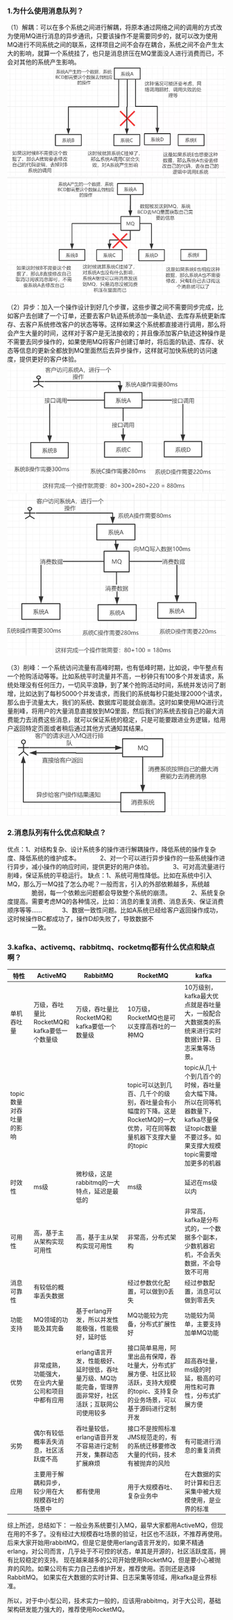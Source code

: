 ### 1.为什么使用消息队列？
（1）解耦：可以在多个系统之间进行解耦，将原本通过网络之间的调用的方式改为使用MQ进行消息的异步通讯，只要该操作不是需要同步的，就可以改为使用MQ进行不同系统之间的联系，这样项目之间不会存在耦合，系统之间不会产生太大的影响，就算一个系统挂了，也只是消息挤压在MQ里面没人进行消费而已，不会对其他的系统产生影响。   
![不使用MQ的情况.png](/image/mq/1-1不使用mq的情况.webp)   
![使用MQ进行解耦之后.png](/image/mq/1-2使用mq解耦.webp)

（2）异步：加入一个操作设计到好几个步骤，这些步骤之间不需要同步完成，比如客户去创建了一个订单，还要去客户轨迹系统添加一条轨迹、去库存系统更新库存、去客户系统修改客户的状态等等。这样如果这个系统都直接进行调用，那么将会产生大量的时间，这样对于客户是无法接收的；并且像添加客户轨迹这种操作是不需要去同步操作的，如果使用MQ将客户创建订单时，将后面的轨迹、库存、状态等信息的更新全都放到MQ里面然后去异步操作，这样就可加快系统的访问速度，提供更好的客户体验。   
![不使用MQ情况.png](/image/mq/1-3不使用mq.webp)   
![使用MQ进行异步之后.png](/image/mq/1-4使用mq异步.webp)

（3）削峰：一个系统访问流量有高峰时期，也有低峰时期，比如说，中午整点有一个抢购活动等等。比如系统平时流量并不高，一秒钟只有100多个并发请求，系统处理没有任何压力，一切风平浪静，到了某个抢购活动时间，系统并发访问了剧增，比如达到了每秒5000个并发请求，而我们的系统每秒只能处理2000个请求，那么由于流量太大，我们的系统、数据库可能就会崩溃。这时如果使用MQ进行流量削峰，将用户的大量消息直接放到MQ里面，然后我们的系统去按自己的最大消费能力去消费这些消息，就可以保证系统的稳定，只是可能要跟进业务逻辑，给用户返回特定页面或者稍后通过其他方式通知其结果。   
![使用MQ进行削峰.png](/image/mq/1-5使用mq销峰.webp)
### 2.消息队列有什么优点和缺点？
优点：1、对结构复杂、设计系统多的操作进行解耦操作，降低系统的操作复杂度、降低系统的维护成本。
&emsp;&emsp;&emsp;2、对一个可以进行异步操作的一些系统操作进行异步，减小操作的响应时间，提供更好的用户体验。
&emsp;&emsp;&emsp;3、可对高流量进行削峰，保证系统的平稳运行。
缺点：1、系统可用性降低。比如在系统中引入MQ，那么万一MQ挂了怎么办呢？一般而言，引入的外部依赖越多，系统越<br>&emsp;&emsp;&emsp;&emsp;脆弱，每一个依赖出问题都会导致整个系统的崩溃。
&emsp;&emsp;&emsp;2、系统复杂度提高。需要考虑MQ的各种情况，比如：消息的重复消费、消息丢失、保证消费顺序等等......
&emsp;&emsp;&emsp;3、数据一致性问题。比如A系统已经给客户返回操作成功，这时候操作BC都成功了，操作D却失败了，导致数据不<br>&emsp;&emsp;&emsp;&emsp;一致。
### 3.kafka、activemq、rabbitmq、rocketmq都有什么优点和缺点啊？

特性|ActiveMQ|RabbitMQ|RocketMQ|kafka
-|-|-|-|-
单机吞吐量|万级，吞吐量比RocketMQ和kafka要低一个数量级|万级，吞吐量比RocketMQ和kafka要低一个数量级|10万级，RocketMQ也是可以支撑高吞吐的一种MQ|10万级别，kafka最大优点就是吞吐量大，一般配合大数据类的系统来进行实时数据计算、日志采集等场景。
topic数量对吞吐量的影响|||topic可以达到几百、几千个的级别，吞吐量会有小幅度的下降。这是RocketMQ的一大优势，可在同等数量机器下支撑大量的topic|topic从几十个到几百个的时候，吞吐量会大幅下降。所以在同等机器数量下，kafka尽量保证topic数量不要过多。如果支撑大规模topic需要增加更多的机器
时效性|ms级|微秒级，这是rabbitmq的一大特点，延迟是最低的|ms级|延迟在ms级以内
可用性|高，基于主从架构实现可用性|高，基于主从架构实现可用性|非常高，分布式架构|非常高，kafka是分布式的，一个数据多个副本，少数机器宕机，不会丢失数据，不会导致不可用
消息可靠性|有较低的概率丢失数据||经过参数优化配置，可以做到0丢失|经过参数配置，消息可以做到零丢失
功能支持|MQ领域的功能及其完备|基于erlang开发，所以并发性能极强，性能极好，延时低|MQ功能较为完备，分布式扩展性好|功能较为简单，主要支持加单MQ功能
优势|非常成熟，功能强大，在业内大量公司和项目中都有应用|erlang语言开发，性能极好、延时很低，吞吐量万级、MQ功能完备，管理界面非常好，社区活跃；互联网公司使用较多|接口简单易用，阿里出品有保障，吞吐量大，分布式扩展方便、社区比较活跃，支持大规模的topic、支持复杂的业务场景，可以基于源码进行定制开发|超高吞吐量，ms级的时延，极高的可用性和可靠性，分布式扩展方便
劣势|偶尔有较低概率丢失消息，社区活跃度不高|吞吐量较低，erlang语音开发不容易进行定制开发，集群动态扩展麻烦|接口不是按照标准JMS规范走的，有的系统迁移要修改大量的代码，技术有被抛弃的风险|有可能进行消息的重复消费
应用|主要用于解耦和异步，较少用在大规模吞吐的场景中|都有使用|用于大规模吞吐、复杂业务中|在大数据的实时计算和日志采集中被大规模使用，是业界的标准

综上所述，总结如下：
一般业务系统要引入MQ，最早大家都用ActiveMQ，但现在用的不多了。没有经过大规模吞吐场景的验证，社区也不活跃，不推荐再使用。
后来大家开始用rabbitMQ，但是它是使用erlang语言开发的，如果不精通erlang，对公司而言，几乎处于不可控的状态，单其是开源的，社区活跃度高，拥有比较稳定的支持。
现在越来越多的公司开始使用RocketMQ，但是要小心被抛弃的风险。如果公司有实力自己去维护开发，推荐使用。否则还是选择RabbitMQ。
如果实在大数据的实时计算、日志采集等领域，用kafka是业界标准。

所以，对于中小型公司，技术实力一般的，应该用rabbitmq，对于大公司，基础架构研发能力强大的，推荐使用RocketMQ。


